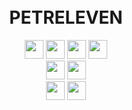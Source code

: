 
<br>
<br>

<h1 align="center">PETRELEVEN</h1>



<div align="center">
    <a href="https://isocpp.org/"><img height=30em src="https://img.shields.io/badge/C%2B%2B-00599C?style=for-the-badge&logo=c%2B%2B&logoColor=white"></a>
    <a href="https://python.org"><img height=30em src="https://img.shields.io/badge/Python-%2320232a?style=for-the-badge&logo=python"></a>
    <a href="https://go.dev"><img height=30em src="https://img.shields.io/badge/Go-00ADD8?style=for-the-badge&logo=go&logoColor=white"></a>
     <a href="https://neovim.io/"><img height=30em src="https://img.shields.io/badge/NeoVim-%2357A143.svg?&style=for-the-badge&logo=neovim&logoColor=white"></a>
</div>
<div align="center">
    <a href="https://git-scm.com"><img height=30em src="https://img.shields.io/badge/GIT-%2320232a?style=for-the-badge&logo=git&logoColor=E44C30"></a>
    <a href="https://docker.com"><img height=30em src="https://img.shields.io/badge/Docker-%2320232a?style=for-the-badge&logo=docker"></a>
</div>
<div align="center">
    <a href="https://ubuntu.com"><img height=30em src="https://img.shields.io/badge/Ubuntu-E95420?style=for-the-badge&logo=ubuntu&logoColor=white"></a>
  <a href="https://blender.org"><img height=30em src="https://img.shields.io/badge/blender-%2320232a?style=for-the-badge&logo=blender"></a>
</div>

#

<div align="center">
    
</div>
